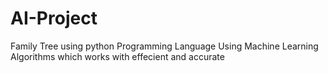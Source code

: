 # AI-Project
Family Tree using python Programming Language
Using Machine Learning Algorithms which works with effecient and accurate 
